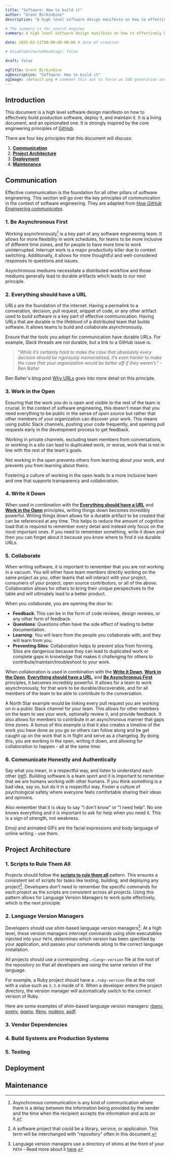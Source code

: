 ```yaml
---
title: "Software: How to build it"
author: "Grant Birkinbine"
description: "A high level software design manifesto on how to effectively build production software, deploy it, and maintain it."

# The summary is for search engines
summary: A high level software design manifesto on how to effectively build production software, deploy it, and maintain it.

date: 2025-02-11T00:00:00-00:00 # date of creation

# disableAnchoredHeadings: false

draft: false

ogTitle: Grant Birkinbine
ogDescription: "Software: How to build it"
ogImage: /default.png # comment this out to force an SVG generation and usage then you can run `script/images` to make the SVG become a PNG and use it here
---
```


## Introduction

This document is a high level software design manifesto on how to effectively build production software, deploy it, and maintain it. It is a living document, and an opinionated one. It is strongly inspired by the core engineering principles of [GitHub](https://github.blog/engineering/engineering-principles/).

There are four key principles that this document will discuss:

1. [**Communication**](#communication)
2. [**Project Architecture**](#project-architecture)
3. [**Deployment**](#deployment)
4. [**Maintenance**](#maintenance)

## Communication

Effective communication is the foundation for all other pillars of software engineering. This section will go over the key principles of communication in the context of software engineering. They are adapted from [*How GitHub Engineering communicates*](https://github.com/github/how-engineering-communicates/blob/bf86e6b5e397e0122280b4881652248a10aebb80/quick-ref.md).

### 1. Be Asynchronous First

Working asynchronously[^4] is a key part of any software engineering team. It allows for more flexibility in work schedules, for teams to be more inclusive of different time zones, and for people to have more time to work uninterrupted. Interrupt work is a major productivity killer due to context switching. Additionally, it allows for more thoughtful and well-considered responses to questions and issues.

Asynchronous mediums necessitate a distributed workflow and those mediums generally lead to durable artifacts which leads to our next principle.

### 2. Everything should have a URL

URLs are the foundation of the internet. Having a permalink to a converation, decision, pull request, snippet of code, or any other artifact used to build software is a key part of effective communication. Having URLs that are durable is the lifeblood of a distributed team that builds software. It allows teams to build and collaborate asynchronously.

Ensure that the tools you adopt for communication have durable URLs. For example, Slack threads are not durable, but a link to a GitHub issue is.

> "*While it’s certainly hard to make the case that absolutely every decision should be rigorously memorialized, it’s even harder to make the case that your organization would be better off if they weren’t.*" - Ben Balter

Ben Balter's blog post [Why URLs](https://ben.balter.com/2015/11/12/why-urls/) goes into more detail on this principle.

### 3. Work in the Open

Ensuring that the work you do is open and *visible* to the rest of the team is crucial. In the context of software engineering, this doesn't mean that you need everything to be public in the sense of *open source* but rather that other members of your organization can discover your work. This means using public Slack channels, pushing your code frequently, and opening pull requests early in the development process to get feedback.

Working in private channels, excluding team members from conversations, or working in a silo can lead to duplicated work, or worse, work that is not in line with the rest of the team's goals.

Not working in the open prevents others from learning about your work, and prevents you from learning about theirs.

Fostering a culture of working in the open leads to a more inclusive team and one that supports transparency and collaboration.

### 4. Write it Down

When used in combination with the [**Everything should have a URL**](#2-everything-should-have-a-url) and [**Work in the Open**](#3-work-in-the-open) principles, writing things down becomes incredibly powerful. Writing things down allows for a durable artifact to be created that can be referenced at any time. This helps to reduce the amount of cognitive load that is required to remember every detail and instead only focus on the most important ones. If you need to remember something, write it down and then you can forget about it because you know where to find it via durable URLs.

### 5. Collaborate

When writing software, it is important to remember that you are not working in a vacuum. You will either have team members directly working on the same project as you, other teams that will interact with your project, consumers of your project, open source contributors, or all of the above. Collaboration allows for others to bring their unique perspectives to the table and will ultimately lead to a better product.

When you collaborate, you are opening the door to:

- **Feedback**: This can be in the form of code reviews, design reviews, or any other form of feedback.
- **Questions**: Questions often have the side effect of leading to better documentation.
- **Learning**: You will learn from the people you collaborate with, and they will learn from you.
- **Preventing Silos**: Collaboration helps to prevent silos from forming. Silos are dangerous because they can lead to duplicated work or complete gaps in knowledge that makes it challenging for others to contribute/maintain/troubleshoot to your work.

When collaboration is used in combination with the [**Write it Down**](#4-write-it-down), [**Work in the Open**](#3-work-in-the-open), [**Everything should have a URL**](#2-everything-should-have-a-url), and [**Be Asynchronous First**](#1-be-asynchronous-first) principles, it becomes incredibly powerful. It allows for a team to work asynchronously, for that work to be durable/discoverable, and for all members of the team to be able to contribute to the conversation.

A North Star example would be linking every pull request you are working on in a public Slack channel for your team. This allows for other members on the team to see your work, optionally review it, and provide feedback. It also allows for members to contribute in an asynchronous manner that gaps time zones. A bonus of this example is that it also creates a timeline of the work you have done as you go so others can follow along and be get caught up on the work that is in flight and serve as a changelog. By doing this, you are working in the open, writing it down, and allowing for collaboration to happen - all at the same time.

### 6. Communicate Honestly and Authentically

Say what you mean, in a respectful way, and listen to understand each other ([ref](https://github.com/github/how-engineering-communicates/blob/bf86e6b5e397e0122280b4881652248a10aebb80/how-github-engineering-communicates.md?plain=1#L64)). Building software is a team sport and it is important to remember that we are humans working with other humans. If you think something is a bad idea, say so, but do it in a respectful way. Foster a culture of psychological safety where everyone feels comfortable sharing their ideas and opinions.

Also remember that it is okay to say "I don't know" or "I need help". No one knows everything and it is important to ask for help when you need it. This is a sign of strength, not weakness.

Emoji and animated GIFs are the facial expressions and body language of online writing - use them.

## Project Architecture

### 1. Scripts to Rule Them All

Projects should follow the [**scripts to rule them all**](https://github.com/github/scripts-to-rule-them-all) pattern. This ensures a consistent set of scripts for tasks like testing, building, and deploying any project[^1]. Developers don't need to remember the specific commands for each project as the scripts are consistent across all projects. Using this pattern allows for Language Version Managers to work quite effectively, which is the next principle.

### 2. Language Version Managers

Developers should use *shim*-based language version managers[^3]. At a high level, these version managers intercept commands using shim executables injected into your `PATH`, determines which version has been specified by your application, and passes your commands along to the correct language installation.

All projects should use a corresponding `.<lang>-version` file at the root of the repository so that all developers are using the same version of the language.

For example, a Ruby project should have a `.ruby-version` file at the root with a value such as `3.3.0` inside of it. When a developer enters the project directory, the version manager will automatically switch to the correct version of Ruby.

Here are some examples of *shim*-based language version managers: [rbenv](https://github.com/rbenv/rbenv), [pyenv](https://github.com/pyenv/pyenv), [goenv](https://github.com/go-nv/goenv), [tfenv](https://github.com/tfutils/tfenv), [nodenv](https://github.com/nodenv/nodenv), [asdf](https://asdf-vm.com/).

### 3. Vendor Dependencies

### 4. Build Systems are Production Systems

### 5. Testing

## Deployment

## Maintenance

[^1]: A software project that could be a library, service, or application. This term will be interchanged with "repository" often in this document.
[^2]: The *live* environment of an application or service. A production environment is where the final product is delviered to the end user. This could be a website, mobile app, api, etc.
[^3]: Language version managers use a directory of shims at the front of your `PATH` - Read more about it [here](https://github.com/nodenv/nodenv/blob/8948584145f2ce1853967337c91f2e09996aa1c3/README.md?plain=1#L64-L104).
[^4]: Asynchronous communication is any kind of communication where there is a delay between the information being provided by the sender and the time when the recipient accepts the information and acts on it.
